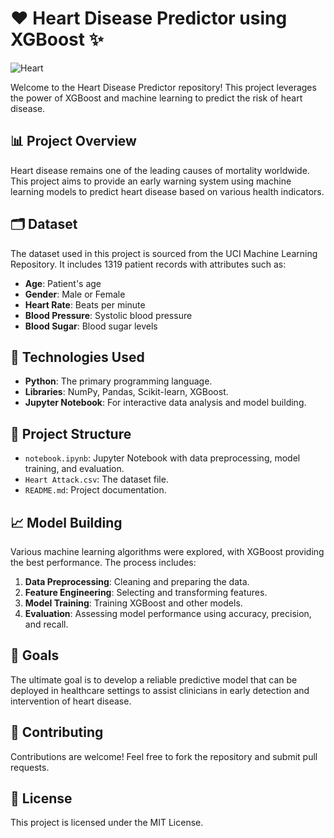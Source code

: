 # ❤️ Heart Disease Predictor using XGBoost ✨

![Heart](https://media.giphy.com/media/3o7bu3XilJ5BOiSGic/giphy.gif)

Welcome to the Heart Disease Predictor repository! This project leverages the power of XGBoost and machine learning to predict the risk of heart disease.

## 📊 Project Overview

Heart disease remains one of the leading causes of mortality worldwide. This project aims to provide an early warning system using machine learning models to predict heart disease based on various health indicators.

## 🗂 Dataset

The dataset used in this project is sourced from the UCI Machine Learning Repository. It includes 1319 patient records with attributes such as:

- **Age**: Patient's age
- **Gender**: Male or Female
- **Heart Rate**: Beats per minute
- **Blood Pressure**: Systolic blood pressure
- **Blood Sugar**: Blood sugar levels

## 🚀 Technologies Used

- **Python**: The primary programming language.
- **Libraries**: NumPy, Pandas, Scikit-learn, XGBoost.
- **Jupyter Notebook**: For interactive data analysis and model building.

## 🔧 Project Structure

- `notebook.ipynb`: Jupyter Notebook with data preprocessing, model training, and evaluation.
- `Heart Attack.csv`: The dataset file.
- `README.md`: Project documentation.

## 📈 Model Building

Various machine learning algorithms were explored, with XGBoost providing the best performance. The process includes:

1. **Data Preprocessing**: Cleaning and preparing the data.
2. **Feature Engineering**: Selecting and transforming features.
3. **Model Training**: Training XGBoost and other models.
4. **Evaluation**: Assessing model performance using accuracy, precision, and recall.

## 🎯 Goals

The ultimate goal is to develop a reliable predictive model that can be deployed in healthcare settings to assist clinicians in early detection and intervention of heart disease.

## 🤝 Contributing

Contributions are welcome! Feel free to fork the repository and submit pull requests.

## 📄 License

This project is licensed under the MIT License.
